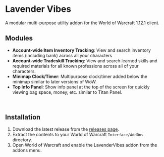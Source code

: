 # Lavender Vibes

A modular multi-purpose utility addon for the World of Warcraft 1.12.1 client.

## Modules
- **Account-wide Item Inventory Tracking**: View and search inventory items (including bank) across all your characters
- **Account-wide Tradeskill Tracking**: View and search learned skills and required materials for all known professions across all of your characters.
- **Minimap Clock/Timer**: Multipurpose clock/timer added below the minimap similar to later versions of WoW.
- **Top Info Panel**: Show info panel at the top of the screen for quickly viewing bag space, money, etc. similar to Titan Panel.

<br>

## Installation
1. Download the latest release from the [releases page](https://github.com/kn0xy/LavenderVibes/releases).
2. Extract the contents to your World of Warcraft `Interface/AddOns` directory.
3. Open World of Warcraft and enable the LavenderVibes addon from the addons menu.
